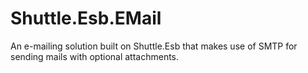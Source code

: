 Shuttle.Esb.EMail
=================

An e-mailing solution built on Shuttle.Esb that makes use of SMTP for sending mails with optional attachments.
